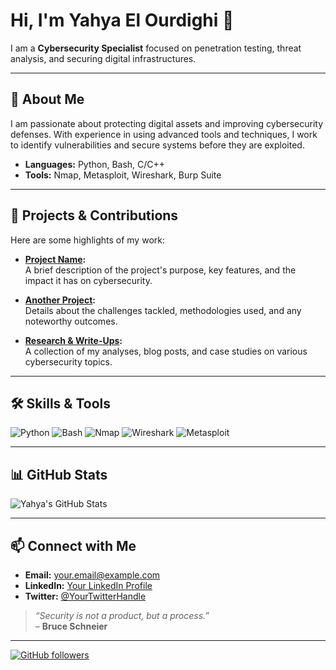 # Hi, I'm **Yahya El Ourdighi** 👋

I am a **Cybersecurity Specialist** focused on penetration testing, threat analysis, and securing digital infrastructures.

---

## 🔐 About Me

I am passionate about protecting digital assets and improving cybersecurity defenses. With experience in using advanced tools and techniques, I work to identify vulnerabilities and secure systems before they are exploited.

- **Languages:** Python, Bash, C/C++
- **Tools:** Nmap, Metasploit, Wireshark, Burp Suite

---

## 🚀 Projects & Contributions

Here are some highlights of my work:

- **[Project Name](https://github.com/yourusername/projectname):**  
  A brief description of the project's purpose, key features, and the impact it has on cybersecurity.

- **[Another Project](https://github.com/yourusername/anotherproject):**  
  Details about the challenges tackled, methodologies used, and any noteworthy outcomes.

- **[Research & Write-Ups](https://github.com/yourusername/research):**  
  A collection of my analyses, blog posts, and case studies on various cybersecurity topics.

---

## 🛠️ Skills & Tools

![Python](https://img.shields.io/badge/Python-3776AB?style=flat-square&logo=python&logoColor=white)
![Bash](https://img.shields.io/badge/Bash-4EAA25?style=flat-square&logo=gnu-bash&logoColor=white)
![Nmap](https://img.shields.io/badge/Nmap-51A351?style=flat-square&logo=nmap&logoColor=white)
![Wireshark](https://img.shields.io/badge/Wireshark-1679A6?style=flat-square&logo=wireshark&logoColor=white)
![Metasploit](https://img.shields.io/badge/Metasploit-E03030?style=flat-square&logo=metasploit&logoColor=white)

---

## 📊 GitHub Stats

<!-- Dynamic GitHub stats card (optional) -->
![Yahya's GitHub Stats](https://github-readme-stats.vercel.app/api?username=yourusername&show_icons=true&theme=radical)

---

## 📫 Connect with Me

- **Email:** [your.email@example.com](mailto:your.email@example.com)
- **LinkedIn:** [Your LinkedIn Profile](https://www.linkedin.com/in/yourprofile)
- **Twitter:** [@YourTwitterHandle](https://twitter.com/YourTwitterHandle)

> *“Security is not a product, but a process.”*  
> – **Bruce Schneier**

---

<!-- Footer: Optional links or call-to-actions -->
[![GitHub followers](https://img.shields.io/github/followers/yourusername?label=Follow&style=social)](https://github.com/yourusername)
